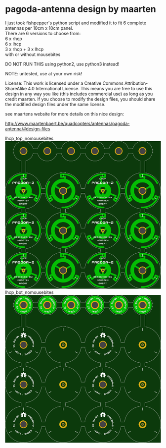 # pagoda-antenna design by maarten

I just took fishpepper's python script and modified it to fit 6 complete antennas per 10cm x 10cm panel.  
There are 6 versions to choose from:  
6 x rhcp  
6 x lhcp  
3 x rhcp + 3 x lhcp  
with or without mousebites

DO NOT RUN THIS using python2, use python3 instead!

NOTE:
untested, use at your own risk!

License:
This work is licensed under a Creative Commons Attribution-ShareAlike 4.0 International License.
This means you are free to use this design in any way you like (this includes commercial use) 
as long as you credit maarten. If you choose to modify the design files, you should 
share the modified design files under the same license.

see maartens website for more details on this nice design:

http://www.maartenbaert.be/quadcopters/antennas/pagoda-antenna/#design-files

lhcp_top_nomousebites
![lhcp_top_nomousebites](/gerber/lhcp_top_nomousebites.png)
lhcp_bot_nomousebites
![lhcp_bot_nomousebites](/gerber/lhcp_bot_nomousebites.png)
